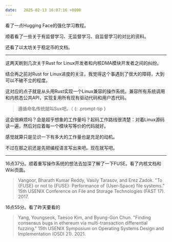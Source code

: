 ```yaml
---
date:   2025-02-13 16:07:16 +0800
---
```


看了一点Hugging Face的强化学习教程。

顺着看了一些关于有监督学习、无监督学习、自监督学习的对比的资料。

还看了以太坊关于稳定币的文档。

----

这两天刷到几次关于Rust for Linux开发者和内核DMA模块开发者之间的纠纷。

结合再之前对Rust for Linux进度的关注，我觉得这个事遇到了很大的障碍，大到可以不破不立的程度。

这对应的点子就是从头用Rust实现一个Linux兼容的操作系统。兼容所有系统调用和内核态公共API，实现复用所有现有驱动代码和用户态代码。

> 遵循命名传统就叫Sux吧。（
{: .prompt-tip }

这会很麻烦吗？会是超乎想象的工作量吗？起码工作路线很清楚：对着Linux源码读一遍，然后对应着每一个模块写等价的代码就好。

感觉就算只是见识一下有多大的工作量也是充足的动机。

不过在那之前还是先把编程语言写出来吧。现在就写吧。

----

16点37分。顺着重写操作系统的想法去加深了解了一下FUSE。看了内核文档和Wiki页面。

> Vangoor, Bharath Kumar Reddy, Vasily Tarasov, and Erez Zadok. "To {FUSE} or not to {FUSE}: Performance of {User-Space} file systems." 15th USENIX Conference on File and Storage Technologies (FAST 17). 2017.

16点55分。看了昨天要看的

> Yang, Youngseok, Taesoo Kim, and Byung-Gon Chun. "Finding consensus bugs in ethereum via multi-transaction differential fuzzing." 15th USENIX Symposium on Operating Systems Design and Implementation (OSDI 21). 2021.